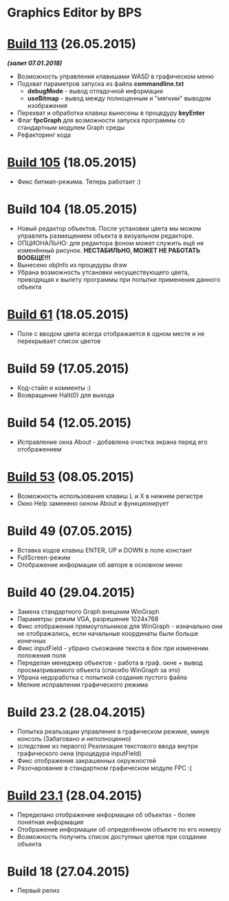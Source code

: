 # Graphics Editor by BPS

# <a href="https://github.com/MierivaL/kursach-repo/releases/tag/v1.0-beta.113">Build 113</a> (26.05.2015)
***(залит 07.01.2018)***
* Возможность управления клавишами WASD в графическом меню
* Подхват параметров запуска из файла **commandline.txt**
  * **debugMode** - вывод отладочной информации
  * **useBitmap** - вывод между полноценным и "мягким" выводом изображения
* Перехват и обработка клавиш вынесены в процедуру **keyEnter**
* Флаг **fpcGraph** для возможности запуска программы со стандартным модулем Graph среды
* Рефакторинг кода

# <a href="https://github.com/MierivaL/kursach-repo/releases/tag/v1.0-beta.105">Build 105</a> (18.05.2015)
 * Фикс битмап-режима. Теперь работает :)

# Build 104 (18.05.2015)
 * Новый редактор объектов. После установки цвета мы можем управлять размещением объекта в визуальном редакторе.
 * ОПЦИОНАЛЬНО: для редактора фоном может служить ещё не изменённый рисунок. **НЕСТАБИЛЬНО, МОЖЕТ НЕ РАБОТАТЬ ВООБЩЕ!!!**
 * Вынесено objInfo из процедуры draw
 * Убрана возможность утсановки несуществующего цвета, приводящая к вылету программы при попытке применения данного объекта

# <a href="https://github.com/MierivaL/kursach-repo/releases/tag/v1.0-beta.61">Build 61</a> (18.05.2015)
 * Поле с вводом цвета всегда отображается в одном месте и не перекрывает список цветов

# Build 59 (17.05.2015)
 * Код-стайл и комменты :)
 * Возвращение Halt(0) для выхода

# Build 54 (12.05.2015)
 * Исправление окна About - добавлена очистка экрана перед его отображением

# <a href="https://github.com/MierivaL/kursach-repo/releases/tag/v1.0-beta.53">Build 53</a> (08.05.2015)
 * Возможность использования клавиш L и X в нижнем регистре
 * Окно Help заменено окном About и функционирует

# Build 49 (07.05.2015)
 * Вставка кодов клавиш ENTER, UP и DOWN в поле констант
 * FullScreen-режим
 * Отображение информации об авторе в основном меню

# Build 40 (29.04.2015)
 * Замена стандартного Graph внешним WinGraph
 * Параметры: режим VGA, разрешение 1024x768
 * Фикс отображения прямоугольников для WinGraph - изначально они не отображались, если начальные координаты были больше конечных
 * Фикс inputField - убрано съезжание текста в бок при изменении положения поля
 * Переделан менеджер объектов - работа в граф. окне + вывод просматриваемого объекта (спасибо WinGraph за это)
 * Убрана недоработка с попыткой создания пустого файла
 * Мелкие исправления графического режима

# Build 23.2 (28.04.2015)
 * Попытка реальзации управления в графическом режиме, минуя консоль (Забаговано и неполноценно)
 * (следствие из первого) Реализация текстового ввода внутри графического окна (процедура inputField)
 * Фикс отображения закрашенных окружностей
 * Разочарование в стандартном графическом модуле FPC :(

# <a href="https://github.com/MierivaL/kursach-repo/releases/tag/v1.0-beta.23">Build 23.1</a> (28.04.2015)
 * Переделано отображение информации об объектах - более понятная информация
 * Отображение информации об определённом объекте по его номеру
 * Возможность получить список доступных цветов при создании объекта

# Build 18 (27.04.2015)
 * Первый релиз

